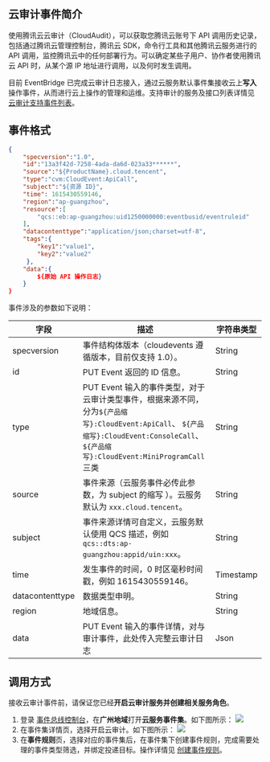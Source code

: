 ## 云审计事件简介
使用腾讯云云审计（CloudAudit），可以获取您腾讯云账号下 API 调用历史记录，包括通过腾讯云管理控制台，腾讯云 SDK，命令行工具和其他腾讯云服务进行的 API 调用，监控腾讯云中的任何部署行为。可以确定某些子用户、协作者使用腾讯云 API 时，从某个源 IP 地址进行调用，以及何时发生调用。

目前 EventBridge 已完成云审计日志接入，通过云服务默认事件集接收云上**写入**操作事件，从而进行云上操作的管理和运维。支持审计的服务及接口列表详情见 [云审计支持事件列表](https://cloud.tencent.com/document/product/629/46786)。

## 事件格式

```json
{
    "specversion":"1.0",
    "id":"13a3f42d-7258-4ada-da6d-023a33******",
    "source":"${ProductName}.cloud.tencent",
    "type":"cvm:CloudEvent:ApiCall",
    "subject":"${资源 ID}",
    "time": 1615430559146,
    "region":"ap-guangzhou",
    "resource":[
        "qcs::eb:ap-guangzhou:uid1250000000:eventbusid/eventruleid"
    ],
    "datacontenttype":"application/json;charset=utf-8",
    "tags":{
        "key1":"value1",
        "key2":"value2"
     },
    "data":{
        ${原始 API 操作日志}
    }
}
```
事件涉及的参数如下说明：

| 字段            | 描述                                                         | 字符串类型 |
| --------------- | ------------------------------------------------------------ | ---------- |
| specversion     | 事件结构体版本（cloudevents 遵循版本，目前仅支持 1.0）。         | String     |
| id              | PUT Event 返回的 ID 信息。                                    | String     |
| type            | PUT Event 输入的事件类型，对于云审计类型事件，根据来源不同，分为`${产品缩写}:CloudEvent:ApiCall`、 `${产品缩写}:CloudEvent:ConsoleCall`、`${产品缩写}:CloudEvent:MiniProgramCall` 三类| String     |
| source          | 事件来源（云服务事件必传此参数，为 subject 的缩写 ）。云服务默认为 `xxx.cloud.tencent`。  | String     |
| subject        | 事件来源详情可自定义，云服务默认使用 QCS 描述，例如 `qcs::dts:ap-guangzhou:appid/uin:xxx`。  | String     |
| time          | 发生事件的时间，0 时区毫秒时间戳，例如 1615430559146。          | Timestamp  |
| datacontenttype | 数据类型申明。                                                | String     |
| region          | 地域信息。                                                    | String     |
| data            | PUT Event 输入的事件详情，对与审计事件，此处传入完整云审计日志                                   |  Json     |

## 调用方式
接收云审计事件前，请保证您已经**开启云审计服务并创建相关服务角色**。

1. 登录 [事件总线控制台](https://console.cloud.tencent.com/eb)，在**广州地域**打开**云服务事件集**。如下图所示：
![](https://qcloudimg.tencent-cloud.cn/raw/84e36e69ea2990357c4a03fcfbe4cf73.png)
2. 在事件集详情页，选择开启云审计。如下图所示：
![](https://qcloudimg.tencent-cloud.cn/raw/abd7f3042f701ec85441487cb6f22677.png)
3. 在**事件规则**页，选择对应的事件集后，在事件集下创建事件规则，完成需要处理的事件类型筛选，并绑定投递目标。操作详情见 [创建事件规则](https://cloud.tencent.com/document/product/1359/56085)。
